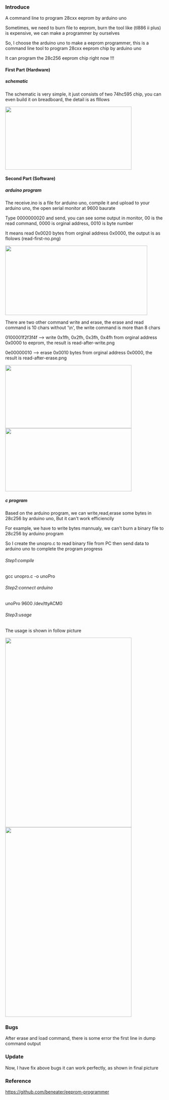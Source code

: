 ### Introduce

A command line to program 28cxx eeprom by arduino uno

Sometimes, we need to burn file to eeprom, burn the tool like (tl886 ii plus) is expensive, we can make a programmer by ourselves

So, I choose the arduino uno to make a eeprom programmer, this is a command line tool to program 28cxx eeprom chip by arduino uno

It can program the 28c256 eeprom chip right now !!!

#### First Part (Hardware)

##### schematic

The schematic is very simple, it just consists of two 74hc595 chip, you can even build it on breadboard, the detail is as flllows

<img src="https://github.com/2076625923/arduino-programmer/blob/main/sch.png" width="400" height="200">

#### Second Part (Software)

##### arduino program

The receive.ino is a file for arduino uno, compile it and upload to your arduino uno, the open serial monitor at 9600 baurate

Type 0000000020 and send, you can see some output in monitor,  00 is the read command,  0000 is orginal address,  0010 is byte number

It means read 0x0020 bytes from orginal address 0x0000, the output is as flolows (read-first-no.png)

<img src="https://github.com/2076625923/arduino-programmer/blob/main/read-first-no.png" width="450" height="220">

There are two other command write and erase, the erase and read command is 10 chars without '\n', the write command is more than 8 chars

0100001f2f3f4f --> write 0x1fh, 0x2fh, 0x3fh, 0x4fh from orginal address 0x0000 to eeprom, the result is read-after-write.png

0e00000010 --> erase 0x0010 bytes from orginal address 0x0000, the result is read-after-erase.png

<img src="https://github.com/2076625923/arduino-programmer/blob/main/read-after-write.png" width="400" height="200">                                       <img src="https://github.com/2076625923/arduino-programmer/blob/main/read-after-erase.png" width="400" height="200"/>

##### c program

Based on the arduino program, we can write,read,erase some bytes in 28c256 by arduino uno, But it can't work efficiencily

For example, we have to write bytes mannualy, we can't burn a binary file to 28c256 by arduino program

So I create the unopro.c to read binary file from PC then send data to arduino uno to complete the program progress

###### Step1:compile

gcc unopro.c -o unoPro

###### Step2:connect arduino

unoPro   9600   /dev/ttyACM0

###### Step3:usage

The usage is shown in follow picture

<img src="https://github.com/2076625923/arduino-programmer/blob/main/usage.png" width="400" height="600">  <img src="https://github.com/2076625923/arduino-programmer/blob/main/final.png" width="400" height="600">

### Bugs

After erase and load command, there is some error the first line in dump command output

### Update

Now, I have fix above bugs it can work perfectly, as shown in final picture

### Reference

https://github.com/beneater/eeprom-programmer
